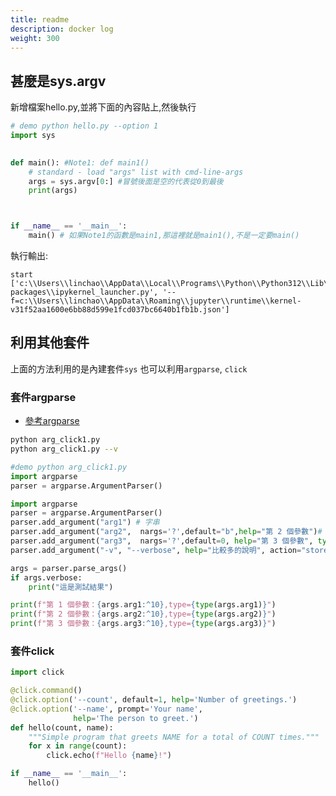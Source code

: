 ```yaml
---
title: readme
description: docker log
weight: 300
---
```

 
## 甚麼是sys.argv
新增檔案hello.py,並將下面的內容貼上,然後執行
```python
# demo python hello.py --option 1
import sys
 

def main(): #Note1: def main1()
    # standard - load "args" list with cmd-line-args
    args = sys.argv[0:] #冒號後面是空的代表從0到最後
    print(args)



if __name__ == '__main__':  
    main() # 如果Note1的函數是main1,那這裡就是main1(),不是一定要main()
```       
執行輸出:
```
start
['c:\\Users\\linchao\\AppData\\Local\\Programs\\Python\\Python312\\Lib\\site-packages\\ipykernel_launcher.py', '--f=c:\\Users\\linchao\\AppData\\Roaming\\jupyter\\runtime\\kernel-v31f52aa1600e6bb88d599e1fcd037bc6640b1fb1b.json']
```
## 利用其他套件
上面的方法利用的是內建套件`sys` 也可以利用`argparse`, `click`

### 套件argparse
- [參考argparse](https://docs.python.org/zh-tw/3/howto/argparse.html)
[](程式碼
)
```bash
python arg_click1.py
python arg_click1.py --v
```

```python
#demo python arg_click1.py
import argparse
parser = argparse.ArgumentParser()

```    


```python
import argparse
parser = argparse.ArgumentParser()
parser.add_argument("arg1") # 字串
parser.add_argument("arg2",  nargs='?',default="b",help="第 2 個參數")# 字串
parser.add_argument("arg3",  nargs='?',default=0, help="第 3 個參數", type=int)
parser.add_argument("-v", "--verbose", help="比較多的說明", action="store_true")

args = parser.parse_args()
if args.verbose:
    print("這是測試結果")

print(f"第 1 個參數：{args.arg1:^10},type={type(args.arg1)}")
print(f"第 2 個參數：{args.arg2:^10},type={type(args.arg2)}")
print(f"第 3 個參數：{args.arg3:^10},type={type(args.arg3)}")
```

### 套件click

```python
import click

@click.command()
@click.option('--count', default=1, help='Number of greetings.')
@click.option('--name', prompt='Your name',
              help='The person to greet.')
def hello(count, name):
    """Simple program that greets NAME for a total of COUNT times."""
    for x in range(count):
        click.echo(f"Hello {name}!")

if __name__ == '__main__':
    hello()
```